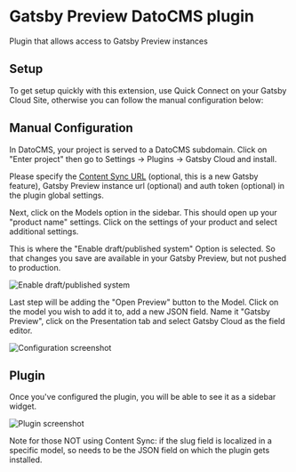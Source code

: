 # Gatsby Preview DatoCMS plugin

Plugin that allows access to Gatsby Preview instances

## Setup

To get setup quickly with this extension, use Quick Connect on your Gatsby Cloud Site, otherwise you can follow the manual configuration below:

## Manual Configuration

In DatoCMS, your project is served to a DatoCMS subdomain. Click on "Enter project" then go to Settings -> Plugins -> Gatsby Cloud and install.

Please specify the [Content Sync URL](https://www.gatsbyjs.com/docs/conceptual/content-sync/) (optional, this is a new Gatsby feature), Gatsby Preview instance url (optional) and auth token (optional) in the plugin global settings.

Next, click on the Models option in the sidebar. This should open up your "product name" settings. Click on the settings of your product and select additional settings.

This is where the "Enable draft/published system" Option is selected. So that changes you save are available in your Gatsby Preview, but not pushed to production.

![Enable draft/published system](https://res.cloudinary.com/ekwuno/image/upload/v1586171014/Screenshot_2020-04-06_at_12.01.23.png)

Last step will be adding the "Open Preview" button to the Model. Click on the model you wish to add it to, add a new JSON field. Name it "Gatsby Preview", click on the Presentation tab and select Gatsby Cloud as the field editor.

![Configuration screenshot](https://user-images.githubusercontent.com/51924260/140951021-8c20db29-b162-4f8b-9b02-1438d98532b9.png)

## Plugin 

Once you've configured the plugin, you will be able to see it as a sidebar widget. 

![Plugin screenshot](https://user-images.githubusercontent.com/18426780/61498855-37e35a00-a982-11e9-8201-ab96be74f1f1.png)

Note for those NOT using Content Sync: if the slug field is localized in a specific model, so needs to be the JSON field on which the plugin gets installed.

